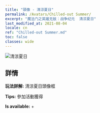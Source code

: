 ```yaml
---
title: "頭像 - 清涼夏日"
permalink: /Avatars/Chilled-out Summer/
excerpt: "魔法门之英雄无敌：战争纪元  清涼夏日"
last_modified_at: 2021-08-04
locale: cn
ref: "Chilled-out Summer.md"
toc: false
classes: wide
---
```

 ![清涼夏日](/images/a/avatarFrame_126.png)

## 詳情

 **玩法詳解:** 清涼夏日頭像框 

 **Tips:** 參加活動獲得 

 **Is available:**  + 

